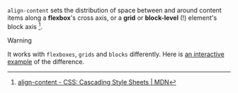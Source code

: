 `align-content` sets the distribution of space between and around content items along a **flexbox**'s cross axis, or a **grid** or **block-level** (!) element's block axis [^1].

> [!WARNING]
> It works with `flexboxes`, `grids` and `blocks`  differently.
> Here is [an interactive example](https://developer.mozilla.org/en-US/docs/Web/CSS/align-content#result) of the difference.


[^1]: [align-content - CSS: Cascading Style Sheets \| MDN](https://developer.mozilla.org/en-US/docs/Web/CSS/align-content)
